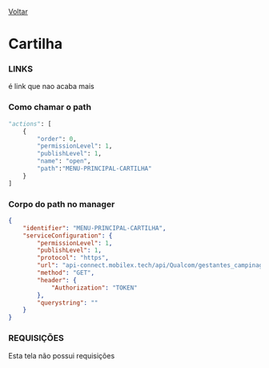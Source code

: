 [Voltar](../../wikipedia.md)
# Cartilha
### LINKS
é link que nao acaba mais

### Como chamar o path
~~~ python
"actions": [
    {
        "order": 0,
        "permissionLevel": 1,
        "publishLevel": 1,
        "name": "open",
        "path":"MENU-PRINCIPAL-CARTILHA"
    }
]
~~~

### Corpo do path no manager
``` json
{
    "identifier": "MENU-PRINCIPAL-CARTILHA",
    "serviceConfiguration": {
        "permissionLevel": 1,
        "publishLevel": 1,
        "protocol": "https",
        "url": "api-connect.mobilex.tech/api/Qualcom/gestantes_campinagrande_SANDBOX/cartilhaGestate/menuPrincipal/response",
        "method": "GET",
        "header": {
            "Authorization": "TOKEN"
        },
        "querystring": ""
    }
}
```
### REQUISIÇÕES
Esta tela não possui requisições